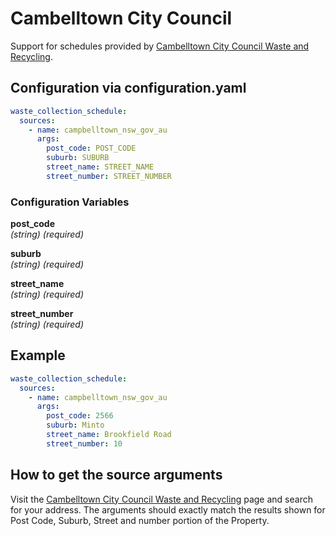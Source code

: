# Cambelltown City Council

Support for schedules provided by [Cambelltown City Council Waste and Recycling](https://www.campbelltown.nsw.gov.au/ServicesandFacilities/WasteandRecycling).

## Configuration via configuration.yaml

```yaml
waste_collection_schedule:
  sources:
    - name: campbelltown_nsw_gov_au
      args:
        post_code: POST_CODE
        suburb: SUBURB
        street_name: STREET_NAME
        street_number: STREET_NUMBER
```

### Configuration Variables

**post_code**  
*(string) (required)*

**suburb**  
*(string) (required)*

**street_name**  
*(string) (required)*

**street_number**  
*(string) (required)*

## Example

```yaml
waste_collection_schedule:
  sources:
    - name: campbelltown_nsw_gov_au
      args:
        post_code: 2566
        suburb: Minto
        street_name: Brookfield Road
        street_number: 10
```

## How to get the source arguments

Visit the [Cambelltown City Council Waste and Recycling](https://www.campbelltown.nsw.gov.au/ServicesandFacilities/WasteandRecycling) page and search for your address. The arguments should exactly match the results shown for Post Code, Suburb, Street and number portion of the Property.
